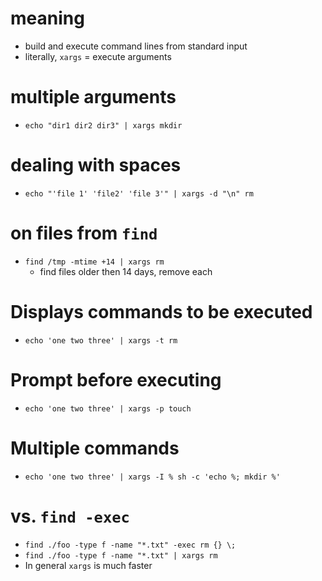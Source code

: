 # meaning
* build and execute command lines from standard input
* literally, `xargs` = execute arguments

# multiple arguments
* `echo "dir1 dir2 dir3" | xargs mkdir`

# dealing with spaces
* `echo "'file 1' 'file2' 'file 3'" | xargs -d "\n" rm`

# on files from `find`
* `find /tmp -mtime +14 | xargs rm`
  * find files older then 14 days, remove each

# Displays commands to be executed
* `echo 'one two three' | xargs -t rm`

# Prompt before executing
* `echo 'one two three' | xargs -p touch`

# Multiple commands
* `echo 'one two three' | xargs -I % sh -c 'echo %; mkdir %'`

# vs. `find -exec`
* `find ./foo -type f -name "*.txt" -exec rm {} \;`
* `find ./foo -type f -name "*.txt" | xargs rm`
* In general `xargs` is much faster
